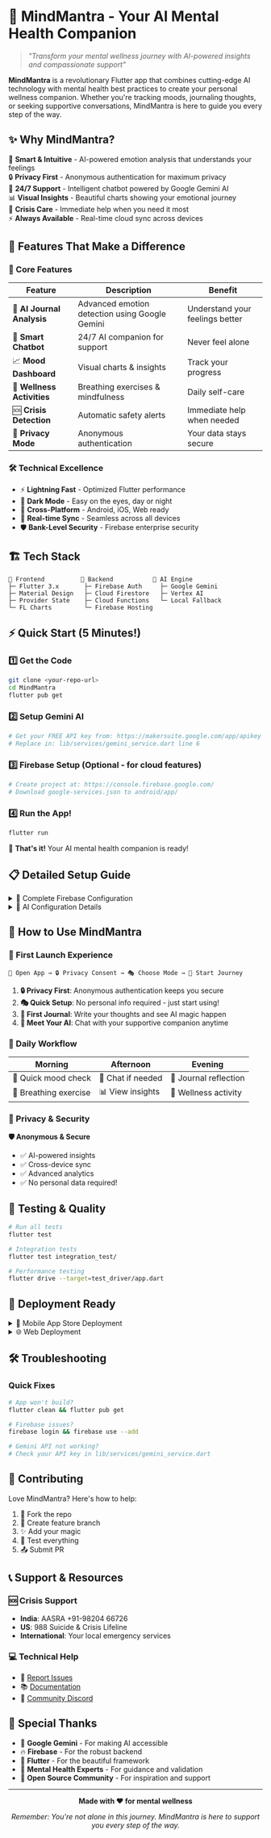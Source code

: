 # 🧠 MindMantra - Your AI Mental Health Companion

> *"Transform your mental wellness journey with AI-powered insights and compassionate support"*

**MindMantra** is a revolutionary Flutter app that combines cutting-edge AI technology with mental health best practices to create your personal wellness companion. Whether you're tracking moods, journaling thoughts, or seeking supportive conversations, MindMantra is here to guide you every step of the way.

## ✨ Why MindMantra?

🎯 **Smart & Intuitive** - AI-powered emotion analysis that understands your feelings  
🔒 **Privacy First** - Anonymous authentication for maximum privacy  
💬 **24/7 Support** - Intelligent chatbot powered by Google Gemini AI  
📊 **Visual Insights** - Beautiful charts showing your emotional journey  
🚨 **Crisis Care** - Immediate help when you need it most  
⚡ **Always Available** - Real-time cloud sync across devices

## 🚀 Features That Make a Difference

### 📱 Core Features
| Feature | Description | Benefit |
|---------|-------------|---------|
| 🤖 **AI Journal Analysis** | Advanced emotion detection using Google Gemini | Understand your feelings better |
| 💭 **Smart Chatbot** | 24/7 AI companion for support | Never feel alone |
| 📈 **Mood Dashboard** | Visual charts & insights | Track your progress |
| 🧘 **Wellness Activities** | Breathing exercises & mindfulness | Daily self-care |
| 🆘 **Crisis Detection** | Automatic safety alerts | Immediate help when needed |
| 🔐 **Privacy Mode** | Anonymous authentication | Your data stays secure |

### 🛠️ Technical Excellence
- ⚡ **Lightning Fast** - Optimized Flutter performance
- 🌙 **Dark Mode** - Easy on the eyes, day or night
- 📱 **Cross-Platform** - Android, iOS, Web ready
- 🔄 **Real-time Sync** - Seamless across all devices
- 🛡️ **Bank-Level Security** - Firebase enterprise security

## 🏗️ Tech Stack

```
🎨 Frontend          🔧 Backend           🤖 AI Engine
├─ Flutter 3.x       ├─ Firebase Auth     ├─ Google Gemini
├─ Material Design   ├─ Cloud Firestore   ├─ Vertex AI
├─ Provider State    ├─ Cloud Functions   └─ Local Fallback
└─ FL Charts         └─ Firebase Hosting
```

## ⚡ Quick Start (5 Minutes!)

### 1️⃣ Get the Code
```bash
git clone <your-repo-url>
cd MindMantra
flutter pub get
```

### 2️⃣ Setup Gemini AI
```bash
# Get your FREE API key from: https://makersuite.google.com/app/apikey
# Replace in: lib/services/gemini_service.dart line 6
```

### 3️⃣ Firebase Setup (Optional - for cloud features)
```bash
# Create project at: https://console.firebase.google.com/
# Download google-services.json to android/app/
```

### 4️⃣ Run the App!
```bash
flutter run
```

🎉 **That's it!** Your AI mental health companion is ready!

## 📋 Detailed Setup Guide

<details>
<summary>🔧 Complete Firebase Configuration</summary>

### Firebase Project Setup
1. Visit [Firebase Console](https://console.firebase.google.com/)
2. Create new project: "MindMantra"
3. Enable these services:
   - 🔐 Authentication (Anonymous)
   - 📊 Cloud Firestore
   - ⚡ Cloud Functions
   - 🌐 Hosting (optional)

### Add Firebase to Your App
```bash
# Install Firebase CLI
npm install -g firebase-tools

# Login and initialize
firebase login
firebase init

# Download config files:
# Android: google-services.json → android/app/
# iOS: GoogleService-Info.plist → ios/Runner/
```

### Deploy Cloud Functions
```bash
cd functions
npm install
firebase deploy --only functions
```
</details>

<details>
<summary>🤖 AI Configuration Details</summary>

### Gemini API Setup
1. Get FREE API key: [Google AI Studio](https://makersuite.google.com/app/apikey)
2. Update `lib/services/gemini_service.dart`:
```dart
static const String _apiKey = 'YOUR_API_KEY_HERE';
```

### AI Features
- Powered by Google Gemini AI
- Real-time emotion analysis
- Intelligent conversation support
- Advanced mood insights
</details>

## 🎯 How to Use MindMantra

### 🌟 First Launch Experience
```
📱 Open App → 🔒 Privacy Consent → 🎭 Choose Mode → 🚀 Start Journey
```

1. **🔒 Privacy First**: Anonymous authentication keeps you secure
2. **🎭 Quick Setup**: No personal info required - just start using!
3. **📝 First Journal**: Write your thoughts and see AI magic happen
4. **💬 Meet Your AI**: Chat with your supportive companion anytime

### 📅 Daily Workflow
| Morning | Afternoon | Evening |
|---------|-----------|---------|
| 🌅 Quick mood check | 💭 Chat if needed | 📝 Journal reflection |
| 🧘 Breathing exercise | 📊 View insights | 🌙 Wellness activity |

### 🔐 Privacy & Security

**🛡️ Anonymous & Secure**
- ✅ AI-powered insights
- ✅ Cross-device sync
- ✅ Advanced analytics
- ✅ No personal data required!

## 🧪 Testing & Quality

```bash
# Run all tests
flutter test

# Integration tests
flutter test integration_test/

# Performance testing
flutter drive --target=test_driver/app.dart
```

## 🚀 Deployment Ready

<details>
<summary>📱 Mobile App Store Deployment</summary>

### Android (Play Store)
```bash
flutter build appbundle --release
# Upload to Google Play Console
```

### iOS (App Store)
```bash
flutter build ios --release
# Archive in Xcode → Upload to App Store Connect
```
</details>

<details>
<summary>🌐 Web Deployment</summary>

```bash
flutter build web
firebase deploy --only hosting
# Live at: your-project.web.app
```
</details>

## 🛠️ Troubleshooting

### Quick Fixes
```bash
# App won't build?
flutter clean && flutter pub get

# Firebase issues?
firebase login && firebase use --add

# Gemini API not working?
# Check your API key in lib/services/gemini_service.dart
```

## 🤝 Contributing

Love MindMantra? Here's how to help:

1. 🍴 Fork the repo
2. 🌿 Create feature branch
3. ✨ Add your magic
4. 🧪 Test everything
5. 📤 Submit PR

## 📞 Support & Resources

### 🆘 Crisis Support
- **India**: AASRA +91-98204 66726
- **US**: 988 Suicide & Crisis Lifeline
- **International**: Your local emergency services

### 💻 Technical Help
- 🐛 [Report Issues](https://github.com/your-repo/issues)
- 📚 [Documentation](https://your-docs-link)
- 💬 [Community Discord](https://your-discord-link)

## 🙏 Special Thanks

- 🤖 **Google Gemini** - For making AI accessible
- 🔥 **Firebase** - For the robust backend
- 🦋 **Flutter** - For the beautiful framework
- 🧠 **Mental Health Experts** - For guidance and validation
- 💝 **Open Source Community** - For inspiration and support

---

<div align="center">

**Made with ❤️ for mental wellness**

*Remember: You're not alone in this journey. MindMantra is here to support you every step of the way.*

</div>
